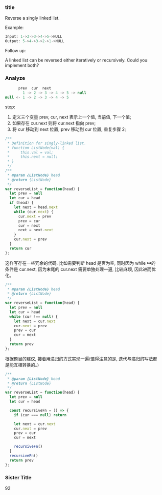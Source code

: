 ### title

Reverse a singly linked list.

Example:

```js
Input: 1->2->3->4->5->NULL
Output: 5->4->3->2->1->NULL
```

Follow up:

A linked list can be reversed either iteratively or recursively. Could you implement both?

### Analyze

```js
      prev  cur  next
        1 -> 2 -> 3 -> 4 -> 5 -> null
null <- 1 -> 2 -> 3 -> 4 -> 5
```

step:

1. 定义三个变量 prev, cur, next 表示上一个值, 当前值, 下一个值;
2. 如果存在 cur.next 则将 cur.next 指向 prev;
3. 将 cur 移动到 next 位置, prev 移动到 cur 位置, 重复步骤 2;

```js
/**
 * Definition for singly-linked list.
 * function ListNode(val) {
 *     this.val = val;
 *     this.next = null;
 * }
 */
/**
 * @param {ListNode} head
 * @return {ListNode}
 */
var reverseList = function(head) {
  let prev = null
  let cur = head
  if (head) {
    let next = head.next
    while (cur.next) {
      cur.next = prev
      prev = cur
      cur = next
      next = next.next
    }
    cur.next = prev
  }
  return cur
};
```

这样写存在一些冗余的代码, 比如需要判断 head 是否为空, 同时因为 while 中的条件是 cur.next, 因为末尾的 cur.next 需要单独处理一遍, 比较麻烦, 因此进而优化。

```js
/**
 * @param {ListNode} head
 * @return {ListNode}
 */
var reverseList = function(head) {
  let prev = null
  let cur = head
  while (cur !== null) {
    let next = cur.next
    cur.next = prev
    prev = cur
    cur = next
  }
  return prev
};
```

根据题目的建议, 接着用递归的方式实现一遍(值得注意的是, 迭代与递归的写法都是能互相转换的。)

```js
/**
 * @param {ListNode} head
 * @return {ListNode}
 */
var reverseList = function(head) {
  let prev = null
  let cur = head

  const recursiveFn = () => {
    if (cur === null) return

    let next = cur.next
    cur.next = prev
    prev = cur
    cur = next

    recursiveFn()
  }
  recursiveFn()
  return prev
};
```

### Sister Title

92